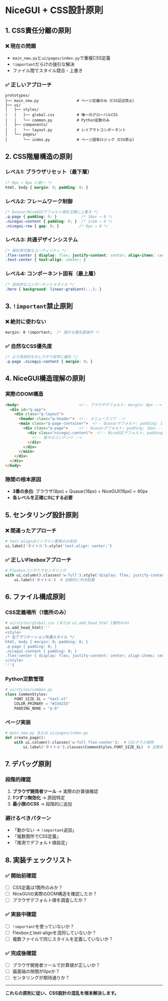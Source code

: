 # NiceGUI + CSS設計原則

## 1. CSS責任分離の原則

### ❌ 現在の問題
- `main_new.py`と`ui/pages/index.py`で重複CSS定義
- `!important`だらけの強引な解決
- ファイル間でスタイル競合・上書き

### ✅ 正しいアプローチ
```
prototypes/
├── main_new.py                 # ページ定義のみ（CSS記述禁止）
├── ui/
│   ├── styles/
│   │   ├── global.css          # 唯一のグローバルCSS
│   │   └── common.py           # Python定数のみ
│   ├── components/
│   │   └── layout.py           # レイアウトコンポーネント
│   └── pages/
│       └── index.py            # ページ固有ロジック（CSS禁止）
```

## 2. CSS階層構造の原則

### レベル1: ブラウザリセット（最下層）
```css
/* 8px → 0px に統一 */
html, body { margin: 0; padding: 0; }
```

### レベル2: フレームワーク制御
```css
/* Quasar/NiceGUIデフォルト値を正確に上書き */
.q-page { padding: 0; }           /* 16px → 0 */
.nicegui-content { padding: 0; }  /* 1rem → 0 */
.nicegui-row { gap: 0; }         /* 8px → 0 */
```

### レベル3: 共通デザインシステム
```css
/* 再利用可能なユーティリティ */
.flex-center { display: flex; justify-content: center; align-items: center; }
.text-center { text-align: center; }
```

### レベル4: コンポーネント固有（最上層）
```css
/* 具体的なコンポーネントスタイル */
.hero { background: linear-gradient(...); }
```

## 3. `!important`禁止原則

### ❌ 絶対に使わない
```css
margin: 0 !important;  /* 強引な優先度操作 */
```

### ✅ 自然なCSS優先度
```css
/* より具体的なセレクタで自然に優先 */
.q-page .nicegui-content { margin: 0; }
```

## 4. NiceGUI構造理解の原則

### 実際のDOM構造
```html
<body>                           <!-- ブラウザデフォルト: margin: 8px -->
  <div id="q-app">               
    <div class="q-layout">       
      <header class="q-header">  <!-- メニューエリア -->
      <main class="q-page-container">  <!-- Quasarデフォルト: padding: 16px -->
        <div class="q-page">     <!-- Quasarデフォルト: padding: 16px -->
          <div class="nicegui-content">  <!-- NiceGUIデフォルト: padding: 1rem -->
            <!-- 我々のコンテンツ -->
          </div>
        </div>
      </main>
    </div>
  </div>
</body>
```

### 隙間の根本原因
- **3重の余白**: ブラウザ(8px) + Quasar(16px) + NiceGUI(16px) = 40px
- **各レベルを正確に0にする必要**

## 5. センタリング設計原則

### ❌ 間違ったアプローチ
```python
# text-alignはインライン要素のみ有効
ui.label('タイトル').style('text-align: center;')
```

### ✅ 正しいFlexboxアプローチ
```python
# Flexboxコンテナでセンタリング
with ui.column().classes('w-full').style('display: flex; justify-content: center; align-items: center; flex-direction: column;'):
    ui.label('タイトル')  # 自動的に中央配置
```

## 6. ファイル構成原則

### CSS定義場所（1箇所のみ）
```python
# ui/styles/global.css (または ui.add_head_html 1箇所のみ)
ui.add_head_html('''
<style>
/* 全アプリケーション共通スタイル */
html, body { margin: 0; padding: 0; }
.q-page { padding: 0; }
.nicegui-content { padding: 0; }
.flex-center { display: flex; justify-content: center; align-items: center; }
</style>
''')
```

### Python定数管理
```python
# ui/styles/common.py
class CommonStyles:
    FONT_SIZE_XL = "text-xl"
    COLOR_PRIMARY = "#334155"
    PADDING_NONE = "p-0"
```

### ページ実装
```python
# main_new.py または ui/pages/index.py
def create_page():
    with ui.column().classes('w-full flex-center'):  # CSSクラス使用
        ui.label('タイトル').classes(CommonStyles.FONT_SIZE_XL)  # 定数使用
```

## 7. デバッグ原則

### 段階的確認
1. **ブラウザ開発者ツール** → 実際の計算値確認
2. **1つずつ無効化** → 原因特定
3. **最小限のCSS** → 段階的に追加

### 避けるべきパターン
- 「動かない → `!important`追加」
- 「複数箇所でCSS定義」
- 「推測でデフォルト値設定」

## 8. 実装チェックリスト

### ✅ 開始前確認
- [ ] CSS定義は1箇所のみか？
- [ ] NiceGUIの実際のDOM構造を確認したか？
- [ ] ブラウザデフォルト値を調査したか？

### ✅ 実装中確認
- [ ] `!important`を使っていないか？
- [ ] Flexboxとtext-alignを混同していないか？
- [ ] 複数ファイルで同じスタイルを定義していないか？

### ✅ 完成後確認
- [ ] ブラウザ開発者ツールで計算値が正しいか？
- [ ] 画面端の隙間が0pxか？
- [ ] センタリングが期待通りか？

---

**これらの原則に従い、CSS設計の混乱を根本解決します。**